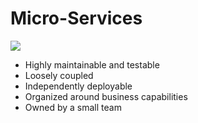 # Micro-Services

[![](../media/micro-services.jpg)](https://www.nginx.com/learn/microservices/)

* Highly maintainable and testable
* Loosely coupled
* Independently deployable
* Organized around business capabilities
* Owned by a small team

